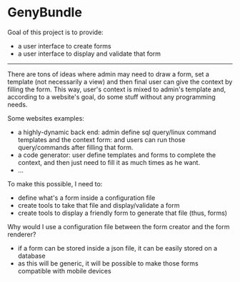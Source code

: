 # GenyBundle

Goal of this project is to provide:
- a user interface to create forms
- a user interface to display and validate that form

---

There are tons of ideas where admin may need to draw a form, set a template (not necessarily a view) and then final user can give the context by filling the form.
This way, user's context is mixed to admin's template and, according to a website's goal, do some stuff without any programming needs.

Some websites examples:
- a highly-dynamic back end: admin define sql query/linux command templates and the context form: and users can run those query/commands after filling that form.
- a code generator: user define templates and forms to complete the context, and then just need to fill it as much times as he want.
- ...

To make this possible, I need to:
- define what's a form inside a configuration file
- create tools to take that file and display/validate a form
- create tools to display a friendly form to generate that file (thus, forms)

Why would I use a configuration file between the form creator and the form renderer?
- if a form can be stored inside a json file, it can be easily stored on a database
- as this will be generic, it will be possible to make those forms compatible with mobile devices
